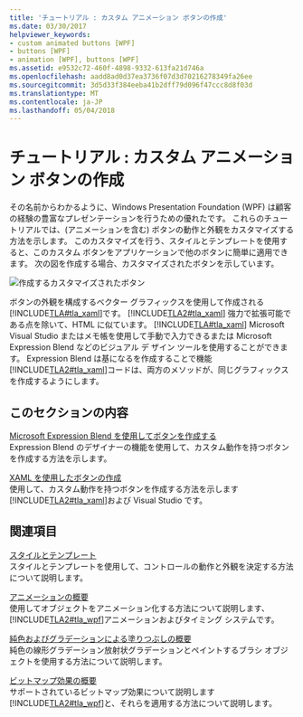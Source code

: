 ```yaml
---
title: 'チュートリアル : カスタム アニメーション ボタンの作成'
ms.date: 03/30/2017
helpviewer_keywords:
- custom animated buttons [WPF]
- buttons [WPF]
- animation [WPF], buttons [WPF]
ms.assetid: e9532c72-460f-4898-9332-613fa21d746a
ms.openlocfilehash: aadd8ad0d37ea3736f07d3d70216278349fa26ee
ms.sourcegitcommit: 3d5d33f384eeba41b2dff79d096f47ccc8d8f03d
ms.translationtype: MT
ms.contentlocale: ja-JP
ms.lasthandoff: 05/04/2018
---
```

# <a name="walkthroughs-create-a-custom-animated-button"></a>チュートリアル : カスタム アニメーション ボタンの作成
その名前からわかるように、Windows Presentation Foundation (WPF) は顧客の経験の豊富なプレゼンテーションを行うための優れたです。 これらのチュートリアルでは、(アニメーションを含む) ボタンの動作と外観をカスタマイズする方法を示します。 このカスタマイズを行う、スタイルとテンプレートを使用すると、このカスタム ボタンをアプリケーションで他のボタンに簡単に適用できます。 次の図を作成する場合、カスタマイズされたボタンを示しています。  
  
 ![作成するカスタマイズされたボタン](../../../../docs/framework/wpf/controls/media/custom-button-blend-intro.jpg "custom_button_blend_Intro")  
  
 ボタンの外観を構成するベクター グラフィックスを使用して作成される[!INCLUDE[TLA#tla_xaml](../../../../includes/tlasharptla-xaml-md.md)]です。 [!INCLUDE[TLA2#tla_xaml](../../../../includes/tla2sharptla-xaml-md.md)] 強力で拡張可能である点を除いて、HTML に似ています。 [!INCLUDE[TLA#tla_xaml](../../../../includes/tlasharptla-xaml-md.md)] Microsoft Visual Studio またはメモ帳を使用して手動で入力できるまたは Microsoft Expression Blend などのビジュアル デ ザイン ツールを使用することができます。 Expression Blend は基になるを作成することで機能[!INCLUDE[TLA2#tla_xaml](../../../../includes/tla2sharptla-xaml-md.md)]コードは、両方のメソッドが、同じグラフィックスを作成するようにします。  
  
## <a name="in-this-section"></a>このセクションの内容  
 [Microsoft Expression Blend を使用してボタンを作成する](../../../../docs/framework/wpf/controls/walkthrough-create-a-button-by-using-microsoft-expression-blend.md)  
 Expression Blend のデザイナーの機能を使用して、カスタム動作を持つボタンを作成する方法を示します。  
  
 [XAML を使用したボタンの作成](../../../../docs/framework/wpf/controls/walkthrough-create-a-button-by-using-xaml.md)  
 使用して、カスタム動作を持つボタンを作成する方法を示します[!INCLUDE[TLA2#tla_xaml](../../../../includes/tla2sharptla-xaml-md.md)]および Visual Studio です。  
  
## <a name="related-sections"></a>関連項目  
 [スタイルとテンプレート](../../../../docs/framework/wpf/controls/styling-and-templating.md)  
 スタイルとテンプレートを使用して、コントロールの動作と外観を決定する方法について説明します。  
  
 [アニメーションの概要](../../../../docs/framework/wpf/graphics-multimedia/animation-overview.md)  
 使用してオブジェクトをアニメーション化する方法について説明します、[!INCLUDE[TLA2#tla_wpf](../../../../includes/tla2sharptla-wpf-md.md)]アニメーションおよびタイミング システムです。  
  
 [純色およびグラデーションによる塗りつぶしの概要](../../../../docs/framework/wpf/graphics-multimedia/painting-with-solid-colors-and-gradients-overview.md)  
 純色の線形グラデーション放射状グラデーションとペイントするブラシ オブジェクトを使用する方法について説明します。  
  
 [ビットマップ効果の概要](../../../../docs/framework/wpf/graphics-multimedia/bitmap-effects-overview.md)  
 サポートされているビットマップ効果について説明します[!INCLUDE[TLA2#tla_wpf](../../../../includes/tla2sharptla-wpf-md.md)]と、それらを適用する方法について説明します。

